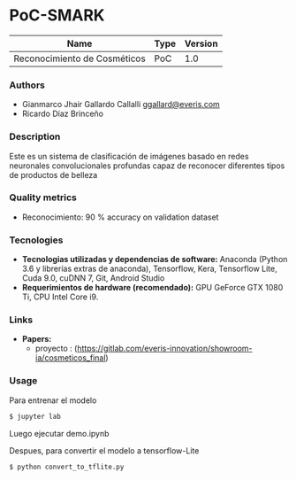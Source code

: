 # PoC-SMARK

| Name | Type | Version|
|---|---|---|
| Reconocimiento de Cosméticos | PoC | 1.0 |

### Authors
- Gianmarco Jhair Gallardo Callalli ggallard@everis.com
- Ricardo Díaz Brinceño	

### Description
Este es un sistema de clasificación de imágenes basado en redes neuronales convolucionales profundas 
capaz de reconocer diferentes tipos de productos de belleza

### Quality metrics
- Reconocimiento: 90 % accuracy on validation dataset

### Tecnologies
- **Tecnologias utilizadas y dependencias de software:** Anaconda (Python 3.6 y librerías extras de anaconda), Tensorflow, Kera, Tensorflow Lite, Cuda 9.0, cuDNN 7, Git, Android Studio
- **Requerimientos de hardware (recomendado):** GPU GeForce GTX 1080 Ti, CPU Intel Core i9.

### Links
- **Papers:**
	- proyecto : (https://gitlab.com/everis-innovation/showroom-ia/cosmeticos_final)

### Usage

Para entrenar el modelo
```bash
$ jupyter lab
```
Luego ejecutar demo.ipynb

Despues, para convertir el modelo a tensorflow-Lite
```bash
$ python convert_to_tflite.py 
```

